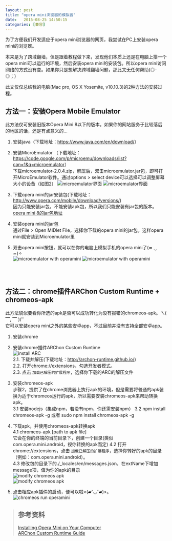 ```yaml
---
layout: post
title: "opera mini浏览器的模拟器"
date:   2015-08-25 14:50:15
categories: [兼容]
---
```

为了方便我们开发适应于opera mini浏览器的网页，我尝试在PC上安装opera mini的浏览器。  

本来是为了跨域翻墙，但是跟着教程做下来，发现他们本质上还是在电脑上搭一个opera mini可以运行的环境，然后安装opera mini的安装包。所以opera mini访问网络的方式没有变。如果你只是想解决跨域翻墙问题，那此文无任何帮助(◎-◎；)

此文仅仅总结我的电脑(Mac pro, OS X Yosemite, v10.10.3)的2种方法的安装过程。

## 方法一：安装Opera Mobile Emulator
此方法仅可安装旧版本Opera Mini 8以下的版本。如果你的网站服务于比较落后的地区的话，还是有点意义的...

1. 安装java（下载地址：<https://www.java.com/en/download/>）  

2. 安装MicroEmulator （下载地址：<https://code.google.com/p/microemu/downloads/list?can=1&q=microemulator>）  
下载microemulator-2.0.4.zip，解压后，双击microemulator.jar包，即可打开MicroEmulator软件。通过options > select device可以选择可以调整屏幕大小的设备（如图2）
![microemulator界面](/images/opera-mini-emulator/microEmulator1.png "microemulator view")
![microemulator界面](/images/opera-mini-emulator/microEmulator2.png "microemulator view")
3. 下载opera mini的jar安装包(下载地址：<http://www.opera.com/mobile/download/versions/>)  
因为只能安装jar包，不能安装apk包，所以我们只能安装有jar包的版本。  
[opera mini 8的jar包地址](http://mini.opera.com/download-7/opera-mini-latest-advanced-all.jar?no_redir&ismobile=false)  

4. 安装opera mini的jar包  
通过File > Open MIDlet File，选择你下载的opera mini的jar包。这样opera mini就安装到Microemulator里

5. 双击opera mini按钮，就可以在你的电脑上模拟手机的opera mini了(≖ ‿ ≖)✧  
![microemulator with operamini](/images/opera-mini-emulator/microEmulatorOperamini.png "microemulator with operamini")
![microemulator with operamini](/images/opera-mini-emulator/microEmulatorOperamini1.png "microemulator with operamini")


<br/><br/>

## 方法二：chrome插件ARChon Custom Runtime + chromeos-apk
此方法貌似要看你所选的apk是否可以成功转化为没有报错的chromeos-apk。ㄟ( ▔, ▔ )ㄏ  
它可以安装opera mini之外的某些安卓app，不过目前并没有支持全部安卓app。

1. 安装chrome
2. 安装chrome插件ARChon Custom Runtime  
![install ARC](/images/opera-mini-emulator/ARC1.png "install ARC")  
2.1. 下载并解压(下载地址：<http://archon-runtime.github.io/>)  
2.2. 打开chrome://extensions，勾选开发者模式。  
2.3. 点击 `加载已解压的扩展程序`，选择你下载的ARC的解压文件
3. 安装chromeos-apk  
步骤2，提供了在chrome浏览器上执行apk的环境，但是需要将普通的apk装换为适于chromeos运行的apk，所以需要安装chromeos-apk来帮助转换apk。  
3.1 安装nodejs（集成npm，若没有npm，你还需安装npm）
3.2 npm install chromeos-apk -g 或者 sudo npm install chromeos-apk -g
4. 下载apk，并使用chromeos-apk转换apk  
4.1 chromeos-apk [path to apk file]  
它会在你的终端的当前目录下，创建一个目录(类似 com.opera.mini.android，视你转换的apk而定)
4.2 打开chrome://extensions，点击 `加载已解压的扩展程序`，选择你转好的apk的目录（例如：com.opera.mini.android）。  
4.3 修改包的目录下的./_locales/en/messages.json，在extName下增加message项，值为你的apk的目录  
![modify chromeos apk](/images/opera-mini-emulator/chromeosapk1.png "modify chromeos apk")  
![modify chromeos apk](/images/opera-mini-emulator/chromeosapk2.png "modify chromeos apk")  

5. 点击相应apk插件的启动，便可以啦<(▰˘◡˘▰)>。  
![chromeos run operamini](/images/opera-mini-emulator/chromeosoperamini.png "chromeos run operamini")  


> ## 参考资料
> 
> [Installing Opera Mini on Your Computer](https://dev.opera.com/articles/installing-opera-mini-on-your-computer/)  
> [ARChon Custom Runtime Guide](https://github.com/vladikoff/chromeos-apk/blob/master/archon.md)
